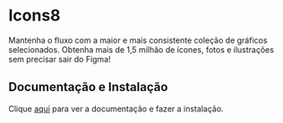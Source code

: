 # Icons8

Mantenha o fluxo com a maior e mais consistente coleção de gráficos selecionados. Obtenha mais de 1,5 milhão de ícones, fotos e ilustrações sem precisar sair do Figma!

## Documentação e Instalação

Clique [aqui](https://www.figma.com/community/plugin/791103617505812222) para ver a documentação e fazer a instalação.
